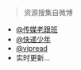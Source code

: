 > 资源搜集自微博

- [@传媒老跟班](https://weibo.com/cmzyk)
- [@快递少年](https://weibo.com/chuangbogongshe)
- [@vipread](https://weibo.com/u/5960474994)
- 实时更新...